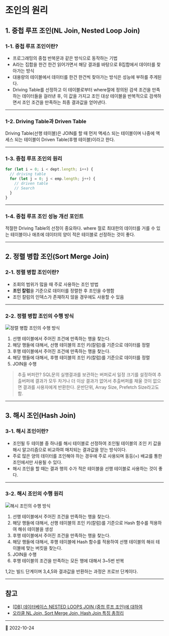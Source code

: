# 조인의 원리

## 1. 중첩 루프 조인(NL Join, Nested Loop Join)

### 1-1. 중첩 루프 조인이란?

- 프로그래밍의 중첩 반복문과 같은 방식으로 동작하는 기법
- A라는 집합을 한건 한건 읽어가면서 해당 결과를 바탕으로 B집합에서 데이터를 찾아가는 방식
- 대용량의 테이블에서 데이터를 한건 한건씩 찾아가는 방식은 성능에 부하를 주게된다.
- Driving Table를 선정하고 이 테이블로부터 where절에 정의된 검색 조건을 만족하는 데이터들을 걸러낸 후, 이 값을 가지고 조인 대상 테이블을 반복적으로 검색하면서 조인 조건을 만족하는 최종 결과값을 얻어낸다.

---

### 1-2. Driving Table과 Driven Table

Driving Table(선행 테이블)은 JOIN를 할 때 먼저 액세스 되는 테이블이며 나중에 액세스 되는 테이블이 Driven Table(후행 테이블)이라고 한다.

---

### 1-3. 중첩 루프 조인의 원리

```javascript
for (let i = 0; i < dept.length; i++) {
  // driving table
  for (let j = 0; j < emp.length; j++) {
    // driven table
    // Search
  }
}
```

---

### 1-4. 중첩 루프 조인 성능 개선 포인트

적절한 Driving Table의 선정이 중요하다. where 절로 최대한의 데이터를 거를 수 있는 테이블이나 애초에 데이터의 양이 적은 테이블로 선정하는 것이 좋다.

---

## 2. 정렬 병합 조인(Sort Merge Join)

### 2-1. 정렬 병합 조인이란?

- 조회의 범위가 많을 때 주로 사용하는 조인 방법
- **조인 칼럼**을 기준으로 데이터를 정렬한 후 조인을 수행함
- 조인 칼럼의 인덱스가 존재하지 않을 경우에도 사용할 수 있음

---

### 2-2. 정렬 병합 조인의 수행 방식

![정렬 병합 조인의 수행 방식](https://2158680719-files.gitbook.io/~/files/v0/b/gitbook-x-prod.appspot.com/o/spaces%2FtlrW8c4MEVWoel5YVxSk%2Fuploads%2Fgit-blob-c10baaa7f470b143df6d1803236c361f1fc6766a%2FSortMergeJoin.png?alt=media)

1. 선행 테이블에서 주어진 조건에 만족하는 행을 찾는다.
2. 해당 행들에 대해서, 선행 테이블의 조인 키(칼럼)를 기준으로 데이터를 정렬
3. 후행 테이블에서 주어진 조건에 만족하는 행을 찾는다.
4. 해당 행들에 대해서, 후행 테이블의 조인 키(칼럼)를 기준으로 데이터를 정렬
5. JOIN을 수행

> 추출 버퍼란? SQL문의 실행결과를 보관하는 버퍼로서 일정 크기를 설정하여 추출버퍼에 결과가 모두 차거나 더 이상 결과가 없어서 추출버퍼를 채울 것이 없으면 결과를 사용자에게 반환한다. 운반단위, Array Size, Prefetch Size라고도 함.

---

## 3. 해시 조인(Hash Join)

### 3-1. 해시 조인이란?

- 조인될 두 테이블 중 하나를 해시 테이블로 선정하여 조인될 테이블의 조인 키 값을 해시 알고리즘으로 비교하여 매치되는 결과값을 얻는 방식이다.
- 주로 많은 양의 데이터를 조인해야 하는 경우에 주로 사용되며 동등(=) 배교를 통한 조인에서만 사용될 수 있다.
- 해시 조인을 할 때는 결과 행의 수가 적은 테이블을 선행 테이블로 사용하는 것이 좋다.

---

### 3-2. 해시 조인의 수행 원리

![해시 조인의 수행 방식](https://2158680719-files.gitbook.io/~/files/v0/b/gitbook-x-prod.appspot.com/o/spaces%2FtlrW8c4MEVWoel5YVxSk%2Fuploads%2Fgit-blob-4e476bba73643c57e53bcb483d2b1f484cd84a15%2FHashJoin.png?alt=media)

1. 선행 테이블에서 주어진 조건을 만족하는 행을 찾는다.
2. 해당 행들에 대해서, 선행 테이블의 조인 키(칼럼)를 기준으로 Hash 함수를 적용하여 해쉬 테이블을 생성
3. 후행 테이블에서 주어진 조건을 만족하는 행을 찾는다.
4. 해당 행들에 대해서, 후행 테이블에 Hash 함수를 적용하여 선행 테이블의 해쉬 테이블에 맞는 버킷을 찾는다.
5. JOIN을 수행
6. 후행 테이블의 조건을 만족하는 모든 행에 대해서 3~5번 반복

1,2는 빌드 단계이며 3,4,5와 결과값을 반환하는 과정은 프로브 단계이다.

---

## 참고

- [[DB] 데이터베이스 NESTED LOOPS JOIN (중첩 루프 조인)에 대하여](https://coding-factory.tistory.com/756)
- [오라클 NL Join, Sort Merge Join, Hash Join 특징 총정리](https://hoon93.tistory.com/46)

---

📅 2022-10-24
